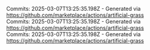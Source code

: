 Commits: 2025-03-07T13:25:35.198Z - Generated via https://github.com/marketplace/actions/artificial-grass
<br>
Commits: 2025-03-07T13:25:35.198Z - Generated via https://github.com/marketplace/actions/artificial-grass
<br>
Commits: 2025-03-07T13:25:35.198Z - Generated via https://github.com/marketplace/actions/artificial-grass
<br>
